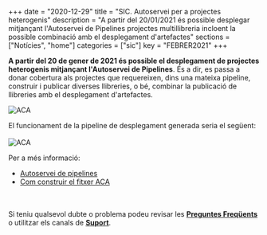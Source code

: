 +++
date        = "2020-12-29"
title       = "SIC. Autoservei per a projectes heterogenis"
description = "A partir del 20/01/2021 és possible desplegar mitjançant l'Autoservei de Pipelines projectes multillibreria incloent la possible combinació amb el desplegament d'artefactes"
sections    = ["Notícies", "home"]
categories  = ["sic"]
key         = "FEBRER2021"
+++


**A partir del 20 de gener de 2021 és possible el desplegament de projectes heterogenis mitjançant l'Autoservei de Pipelines**.
És a dir, es passa a donar cobertura als projectes que requereixen, dins una mateixa pipeline, construir i publicar diverses llibreries,
o bé, combinar la publicació de llibreries amb el desplegament d'artefactes.

![ACA](/related/sic/2.0/autoservei_heterogenis_aca.png)
<br/>

El funcionament de la pipeline de desplegament generada seria el següent:
<br/><br/>
![ACA](/related/sic/2.0/autoservei_heterogenis_diagrama.png)
<br/>

Per a més informació:

- [Autoservei de pipelines](/sic-serveis/autoservei-pipelines/)
- [Com construir el fitxer ACA](/sic-welcome-pack/fitxer-aca/)

<br/><br/>
Si teniu qualsevol dubte o problema podeu revisar les [**Preguntes Freqüents**](/sic/faq) o utilitzar els canals de [**Suport**](/sic/suport).